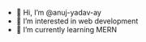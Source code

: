 - 👋 Hi, I’m @anuj-yadav-ay
- 👀 I’m interested in web development
- 🌱 I’m currently learning MERN
<!---
anuj-yadav-ay/anuj-yadav-ay is a ✨ special ✨ repository because its `README.md` (this file) appears on your GitHub profile.
You can click the Preview link to take a look at your changes.
--->
